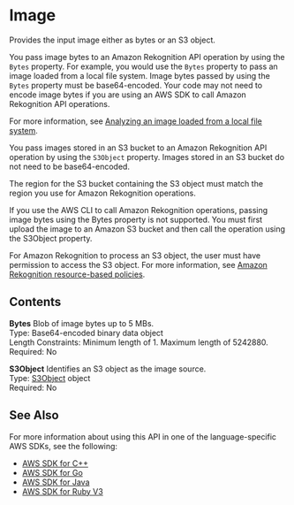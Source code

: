 # Image<a name="API_Image"></a>

Provides the input image either as bytes or an S3 object\.

You pass image bytes to an Amazon Rekognition API operation by using the `Bytes` property\. For example, you would use the `Bytes` property to pass an image loaded from a local file system\. Image bytes passed by using the `Bytes` property must be base64\-encoded\. Your code may not need to encode image bytes if you are using an AWS SDK to call Amazon Rekognition API operations\. 

For more information, see [Analyzing an image loaded from a local file system](images-bytes.md)\.

 You pass images stored in an S3 bucket to an Amazon Rekognition API operation by using the `S3Object` property\. Images stored in an S3 bucket do not need to be base64\-encoded\.

The region for the S3 bucket containing the S3 object must match the region you use for Amazon Rekognition operations\.

If you use the AWS CLI to call Amazon Rekognition operations, passing image bytes using the Bytes property is not supported\. You must first upload the image to an Amazon S3 bucket and then call the operation using the S3Object property\.

For Amazon Rekognition to process an S3 object, the user must have permission to access the S3 object\. For more information, see [Amazon Rekognition resource\-based policies](security_iam_service-with-iam.md#security_iam_service-with-iam-resource-based-policies)\. 

## Contents<a name="API_Image_Contents"></a>

 **Bytes**   <a name="rekognition-Type-Image-Bytes"></a>
Blob of image bytes up to 5 MBs\.  
Type: Base64\-encoded binary data object  
Length Constraints: Minimum length of 1\. Maximum length of 5242880\.  
Required: No

 **S3Object**   <a name="rekognition-Type-Image-S3Object"></a>
Identifies an S3 object as the image source\.  
Type: [S3Object](API_S3Object.md) object  
Required: No

## See Also<a name="API_Image_SeeAlso"></a>

For more information about using this API in one of the language\-specific AWS SDKs, see the following:
+  [AWS SDK for C\+\+](https://docs.aws.amazon.com/goto/SdkForCpp/rekognition-2016-06-27/Image) 
+  [AWS SDK for Go](https://docs.aws.amazon.com/goto/SdkForGoV1/rekognition-2016-06-27/Image) 
+  [AWS SDK for Java](https://docs.aws.amazon.com/goto/SdkForJava/rekognition-2016-06-27/Image) 
+  [AWS SDK for Ruby V3](https://docs.aws.amazon.com/goto/SdkForRubyV3/rekognition-2016-06-27/Image) 